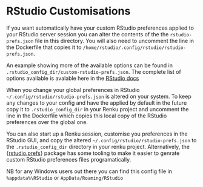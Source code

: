 # RStudio Customisations

If you want automatically have your custom RStudio preferences applied to your RStudio server session you can alter the contents of the the `rstudio-prefs.json` file in this directory.
You will also need to uncomment the line in the Dockerfile that copies it to `/home/rstudio/.config/rstudio/rstudio-prefs.json`. 

An example showing more of the available options can be found in `.rstudio_config_dir/custom-rstudio-prefs.json`.
The complete list of options available is avalable here in the [RStudio docs](https://docs.posit.co/ide/server-pro/session_user_settings/session_user_settings.html)

When you change your global preferences in RStudio `~/.config/rstudio/rstudio-prefs.json` is altered on your system.
To keep any changes to your config and have the applied by default in the future copy it to `.rstudio_config_dir` in your Renku project and uncomment the line in the Dockerfile which copies this local copy of the RStudio preferences over the global one.

You can also start up a Renku session, customise you preferences in the RStudio GUI, and copy the altered `~/.config/rstudio/rstudio-prefs.json` to the `.rstudio_config_dir` directory in your renku project. 
Alternatively, the {[rstudio.prefs](https://www.danieldsjoberg.com/rstudio.prefs/index.html)} package has some tooling to make it easier to genrate custom RStudio preferences files programatically.

NB for any Windows users out there you can find this config file in `%appdata%\RStudio` or `AppData/Roaming/RStudio`

